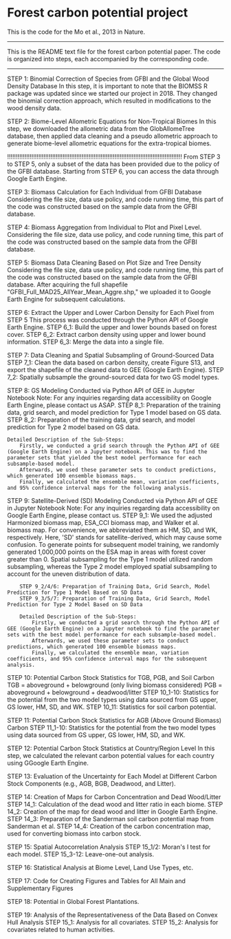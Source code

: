 # Forest carbon potential project
This is the code for the Mo et al., 2013 in Nature.

****************************************************************************************************
This is the README text file for the forest carbon potential paper.
The code is organized into steps, each accompanied by the corresponding code.
****************************************************************************************************


STEP 1: Binomial Correction of Species from GFBI and the Global Wood Density Database
	In this step, it is important to note that the BIOMSS R package was updated since we started our project in 2018. They changed the binomial correction approach, which resulted in modifications to the wood density data.

STEP 2: Biome-Level Allometric Equations for Non-Tropical Biomes
	In this step, we downloaded the allometric data from the GlobAllomeTree database, then applied data cleaning and a pseudo allometric approach to generate biome-level allometric equations for the extra-tropical biomes.

!!!!!!!!!!!!!!!!!!!!!!!!!!!!!!!!!!!!!!!!!!!!!!!!!!!!!!!!!!!!!!!!!!!!!!!!!!!!!!!!!!!!!!!!!!!!!!!!!!!!!
From STEP 3 to STEP 5, only a subset of the data has been provided due to the policy of the GFBI database.
Starting from STEP 6, you can access the data through Google Earth Engine.

STEP 3: Biomass Calculation for Each Individual from GFBI Database
    Considering the file size, data use policy, and code running time, this part of the code was constructed based on the sample data from the GFBI database.

STEP 4: Biomass Aggregation from Individual to Plot and Pixel Level.
    Considering the file size, data use policy, and code running time, this part of the code was constructed based on the sample data from the GFBI database.

STEP 5: Biomass Data Cleaning Based on Plot Size and Tree Density
    Considering the file size, data use policy, and code running time, this part of the code was constructed based on the sample data from the GFBI database.
    After acquiring the full shapefile "GFBI_Full_MAD25_AllYear_Mean_Aggre.shp," we uploaded it to Google Earth Engine for subsequent calculations.

STEP 6: Extract the Upper and Lower Carbon Density for Each Pixel from STEP 5
    This process was conducted through the Python API of Google Earth Engine.
    STEP 6_1: Build the upper and lower bounds based on forest cover.
    STEP 6_2: Extract carbon density using upper and lower bound information.
    STEP 6_3: Merge the data into a single file.

STEP 7: Data Cleaning and Spatial Subsampling of Ground-Sourced Data
    STEP 7_1: Clean the data based on carbon density, create Figure S13, and export the shapefile of the cleaned data to GEE (Google Earth Engine).
    STEP 7_2: Spatially subsample the ground-sourced data for two GS model types.

STEP 8: GS Modeling Conducted via Python API of GEE in Jupyter Notebook
    Note: For any inquiries regarding data accessibility on Google Earth Engine, please contact us ASAP.
        STEP 8_1: Preparation of the training data, grid search, and model prediction for Type 1 model based on GS data.
        STEP 8_2: Preparation of the training data, grid search, and model prediction for Type 2 model based on GS data.

    Detailed Description of the Sub-Steps:
        Firstly, we conducted a grid search through the Python API of GEE (Google Earth Engine) on a Jupyter notebook. This was to find the parameter sets that yielded the best model performance for each subsample-based model.
        Afterwards, we used these parameter sets to conduct predictions, which generated 100 ensemble biomass maps.
        Finally, we calculated the ensemble mean, variation coefficients, and 95% confidence interval maps for the following analysis.

STEP 9: Satellite-Derived (SD) Modeling Conducted via Python API of GEE in Jupyter Notebook
    Note: For any inquiries regarding data accessibility on Google Earth Engine, please contact us.
        STEP 9_1: We used the adjusted Harmonized biomass map, ESA_CCI biomass map, and Walker et al. biomass map. For convenience, we abbreviated them as HM, SD, and WK, respectively. Here, 'SD' stands for satellite-derived, which may cause some confusion. To generate points for subsequent model training, we randomly generated 1,000,000 points on the ESA map in areas with forest cover greater than 0. Spatial subsampling for the Type 1 model utilized random subsampling, whereas the Type 2 model employed spatial subsampling to account for the uneven distribution of data.

        STEP 9_2/4/6: Preparation of Training Data, Grid Search, Model Prediction for Type 1 Model Based on SD Data
        STEP 9_3/5/7: Preparation of Training Data, Grid Search, Model Prediction for Type 2 Model Based on SD Data

        Detailed Description of the Sub-Steps:
            Firstly, we conducted a grid search through the Python API of GEE (Google Earth Engine) on a Jupyter notebook to find the parameter sets with the best model performance for each subsample-based model.
            Afterwards, we used these parameter sets to conduct predictions, which generated 100 ensemble biomass maps.
            Finally, we calculated the ensemble mean, variation coefficients, and 95% confidence interval maps for the subsequent analysis.

STEP 10: Potential Carbon Stock Statistics for TGB, PGB, and Soil Carbon
    TGB = aboveground + belowground (only living biomass considered)
    PGB = aboveground + belowground + deadwood/litter
    STEP 10_1-10: Statistics for the potential from the two model types using data sourced from GS upper, GS lower, HM, SD, and WK.
    STEP 10_11: Statistics for soil carbon potential.

STEP 11: Potential Carbon Stock Statistics for AGB (Above Ground Biomass) Carbon
    STEP 11_1-10: Statistics for the potential from the two model types using data sourced from GS upper, GS lower, HM, SD, and WK.

STEP 12: Potential Carbon Stock Statistics at Country/Region Level
    In this step, we calculated the relevant carbon potential values for each country using GGoogle Earth Engine.

STEP 13: Evaluation of the Uncertainty for Each Model at Different Carbon Stock Components (e.g., AGB, BGB, Deadwood, and Litter).

STEP 14: Creation of Maps for Carbon Concentration and Dead Wood/Litter
    STEP 14_1: Calculation of the dead wood and litter ratio in each biome.
    STEP 14_2: Creation of the map for dead wood and litter in Google Earth Engine.
    STEP 14_3: Preparation of the Sanderman soil carbon potential map from Sanderman et al.
    STEP 14_4: Creation of the carbon concentration map, used for converting biomass into carbon stock.

STEP 15: Spatial Autocorrelation Analysis
    STEP 15_1/2: Moran's I test for each model.
    STEP 15_3-12: Leave-one-out analysis.

STEP 16: Statistical Analysis at Biome Level, Land Use Types, etc.

STEP 17: Code for Creating Figures and Tables for All Main and Supplementary Figures

STEP 18: Potential in Global Forest Plantations.

STEP 19: Analysis of the Representativeness of the Data Based on Convex Hull Analysis
    STEP 15_1: Analysis for all covariates.
    STEP 15_2: Analysis for covariates related to human activities.
